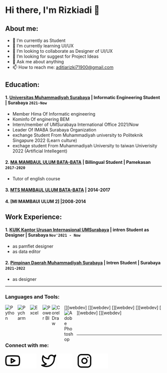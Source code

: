 # Hi there, I'm Rizkiadi 👋
## About me:
- 🔭 I’m currently as Student
- 🌱 I’m currently learning UI/UX
- 👯 I’m looking to collaborate as Designer of UI/UX
- 🤔 I’m looking for suggest for Project Ideas
- 💬 Ask me about anything
- 📫 How to reach me: aditiarizki71900@gmail.com

## Education:

#### 1. [Universitas Muhammadiyah Surabaya](https://www.um-surabaya.ac.id) | Informatic Engineering Student | Surabaya `2021-Now`
   - Member Hima Of Informatic engineering
   - Kominfo Of enginering BEM
   - Intern/member of UMSurabaya International Office 2021/Now
   - Leader Of IMABA Surabaya Organization 
   - exchange Student From Muhammadiyah university to Politeknik Singapure 2022 (Learn culture)
   - exchage student From Muhammadiyah University to taiwan Univerisity 2022 (Artificial Intellegent)
 #### 2. [MA MAMBAUL ULUM BATA-BATA](https://masmubata-bata.com) | Billingual Student | Pamekasan `2017-2020`
   - Tutor of english course
 #### 3. [MTS MAMBAUL ULUM BATA-BATA](https://mtsmubata-bata.com) | 2014-2017 
 #### 4. [MI MAMBAUl ULUM 2] |2008-2014
   

## Work Experience:
#### 1. [KUIK Kantor Urusan Internasional UMSurabaya](https://kuik.um-surabaya.ac.id) | intren Student as Designer | Surabaya `Nov'2021 - Now`
   - as pamflet designer 
   - as data editor 
#### 2. [Pimpinan Daerah Muhammadiyah Surabaya](http://surabaya-kota.or.id) | Intren Student | Surabaya `2021-2022`
   - as designer

---

### Languages and Tools:

[<img align="left" alt="Python" width="30px" src="https://upload.wikimedia.org/wikipedia/commons/thumb/c/c3/Python-logo-notext.svg/110px-Python-logo-notext.svg.png?20100317150552" style="padding-right:10px;" />][webdev]
[<img align="left" alt="Pycharm" width="30px" src="https://upload.wikimedia.org/wikipedia/commons/thumb/1/1d/PyCharm_Icon.svg/220px-PyCharm_Icon.svg.png" style="padding-right:10px;" />][webdev]
[<img align="left" alt="Excel" width="30px" src="https://is2-ssl.mzstatic.com/image/thumb/Purple126/v4/a8/fd/5a/a8fd5a84-c6f1-355f-3b9f-6e86598efaa3/XCEL.png/1200x630bb.png" style="padding-right:10px;" />][webdev]
[<img align="left" alt="Power BI" width="30px" src="https://powerbi.microsoft.com/pictures/application-logos/svg/powerbi.svg" style="padding-right:0px;" />][webdev]
[<img align="left" alt="Corel Draw" width="30px" src="https://play-lh.googleusercontent.com/lxag-BavuDQ6BACqgwTHqOLkJk0EY-zMdYWBx7ISaMNn6eQtR1rwVkaZMCb_jqbmS6M=w480-h960" style="padding-right:10px;" />][webdev]
[<img align="left" alt="Adobe Photoshop" width="30px" src="https://play-lh.googleusercontent.com/r9zF77jorOmkaRlXnvsLiuVQ3p_gYW8y7x_UL-COoH9PxaTUEMbW1wiwS0z1n1Q31Q=w480-h960" style="padding-right:10px;" />][webdev]

<br />
<br />

---
### Connect with me:

[![website](./img/youtube-light.svg)](https://www.youtube.com/channel/UC5obZ-lBKS8VNONMdMoW-Aw)
[![website](./img/youtube-dark.svg)](https://www.youtube.com/channel/UC5obZ-lBKS8VNONMdMoW-Aw)
&nbsp;&nbsp;
[![website](./img/twitter-light.svg)](https://twitter.com/Aditia10735384)
[![website](./img/twitter-dark.svg)](https://twitter.com/Aditia10735384)
&nbsp;&nbsp;
[![website](./img/instagram-light.svg)](https://www.instagram.com/rzkiadiii_/)
[![website](./img/instagram-dark.svg)](https://www.instagram.com/rzkiadiii_/)




